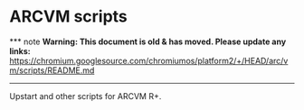 # ARCVM scripts

*** note
**Warning: This document is old & has moved.  Please update any links:**<br>
https://chromium.googlesource.com/chromiumos/platform2/+/HEAD/arc/vm/scripts/README.md
***

Upstart and other scripts for ARCVM R+.
